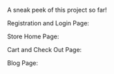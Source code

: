A sneak peek of this project so far!

Registration and Login Page: 

Store Home Page: 

Cart and Check Out Page: 

Blog Page:
